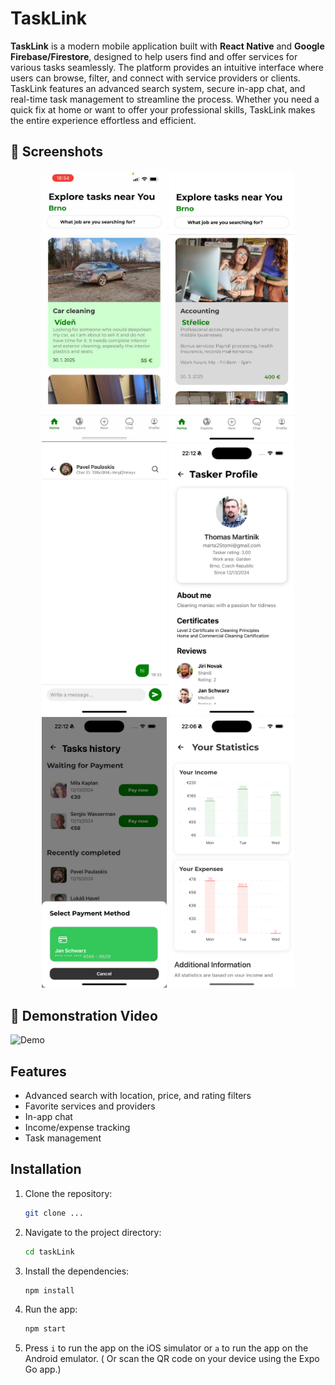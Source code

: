 # TaskLink

**TaskLink** is a modern mobile application built with **React Native** and **Google Firebase/Firestore**, designed to help users find and offer services for various tasks seamlessly. The platform provides an intuitive interface where users can browse, filter, and connect with service providers or clients. TaskLink features an advanced search system, secure in-app chat, and real-time task management to streamline the process. Whether you need a quick fix at home or want to offer your professional skills, TaskLink makes the entire experience effortless and efficient.

## 📸 Screenshots
<p align="center">
  <img src="screenshots/main_page.jpeg" width="200">
  <img src="screenshots/search_page.jpeg" width="200">
  <img src="screenshots/chat_page.jpeg" width="200">
  <img src="screenshots/user_profile.png" width="200">
  <img src="screenshots/payment2.png" width="200">
  <img src="screenshots/stats.png" width="200">
</p>



## 🎥 Demonstration Video

![Demo](screenshots/app_small_demo.gif)


## Features
- Advanced search with location, price, and rating filters
- Favorite services and providers
- In-app chat
- Income/expense tracking
- Task management


## Installation

1. Clone the repository:
   ```bash
   git clone ... 
    ```
2. Navigate to the project directory:
    ```bash
    cd taskLink
    ```
3. Install the dependencies:
    ```bash
    npm install
    ```
4. Run the app:
    ```bash
    npm start
    ```
5. Press `i` to run the app on the iOS simulator or `a` to run the app on the Android emulator. ( Or scan the QR code on your device using the Expo Go app.)
